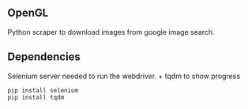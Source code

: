 ## OpenGL
Python scraper to download images from google image search.

## Dependencies
Selenium server needed to run the webdriver. + tqdm to show progress
```
pip install selenium
pip install tqdm
```
